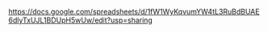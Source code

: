 https://docs.google.com/spreadsheets/d/1fW1WyKqvumYW4tL3RuBdBUAE6dlyTxUJL1BDUpH5wUw/edit?usp=sharing